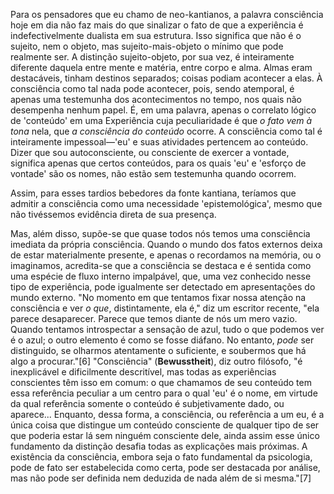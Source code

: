 Para os pensadores que eu chamo de neo-kantianos, a palavra consciência hoje em dia não faz mais do que sinalizar o fato de que a experiência é indefectivelmente dualista em sua estrutura. Isso significa que não é o sujeito, nem o objeto, mas sujeito-mais-objeto o mínimo que pode realmente ser. A distinção sujeito-objeto, por sua vez, é inteiramente diferente daquela entre mente e matéria, entre corpo e alma. Almas eram destacáveis, tinham destinos separados; coisas podiam acontecer a elas. À consciência como tal nada pode acontecer, pois, sendo atemporal, é apenas uma testemunha dos acontecimentos no tempo, nos quais não desempenha nenhum papel. É, em uma palavra, apenas o correlato lógico de 'conteúdo' em uma Experiência cuja peculiaridade é que _o fato vem à tona_ nela, que _a consciência do conteúdo_ ocorre. A consciência como tal é inteiramente impessoal—'eu' e suas atividades pertencem ao conteúdo. Dizer que sou autoconsciente, ou consciente de exercer a vontade, significa apenas que certos conteúdos, para os quais 'eu' e 'esforço de vontade' são os nomes, não estão sem testemunha quando ocorrem.

Assim, para esses tardios bebedores da fonte kantiana, teríamos que admitir a consciência como uma necessidade 'epistemológica', mesmo que não tivéssemos evidência direta de sua presença.

Mas, além disso, supõe-se que quase todos nós temos uma consciência imediata da própria consciência. Quando o mundo dos fatos externos deixa de estar materialmente presente, e apenas o recordamos na memória, ou o imaginamos, acredita-se que a consciência se destaca e é sentida como uma espécie de fluxo interno impalpável, que, uma vez conhecido nesse tipo de experiência, pode igualmente ser detectado em apresentações do mundo externo. "No momento em que tentamos fixar nossa atenção na consciência e ver _o que_, distintamente, ela é," diz um escritor recente, "ela parece desaparecer. Parece que temos diante de nós um mero vazio. Quando tentamos introspectar a sensação de azul, tudo o que podemos ver é o azul; o outro elemento é como se fosse diáfano. No entanto, _pode_ ser distinguido, se olharmos atentamente o suficiente, e soubermos que há algo a procurar."[6] "Consciência" (**Bewusstheit**), diz outro filósofo, "é inexplicável e dificilmente descritível, mas todas as experiências conscientes têm isso em comum: o que chamamos de seu conteúdo tem essa referência peculiar a um centro para o qual 'eu' é o nome, em virtude da qual referência somente o conteúdo é subjetivamente dado, ou aparece... Enquanto, dessa forma, a consciência, ou referência a um eu, é a única coisa que distingue um conteúdo consciente de qualquer tipo de ser que poderia estar lá sem ninguém consciente dele, ainda assim esse único fundamento da distinção desafia todas as explicações mais próximas. A existência da consciência, embora seja o fato fundamental da psicologia, pode de fato ser estabelecida como certa, pode ser destacada por análise, mas não pode ser definida nem deduzida de nada além de si mesma."[7]